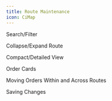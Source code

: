 ```yaml
---
title: Route Maintenance
icon: CiMap
---
```


Search/Filter

Collapse/Expand Route

Compact/Detailed View

Order Cards

Moving Orders Within and Across Routes

Saving Changes
